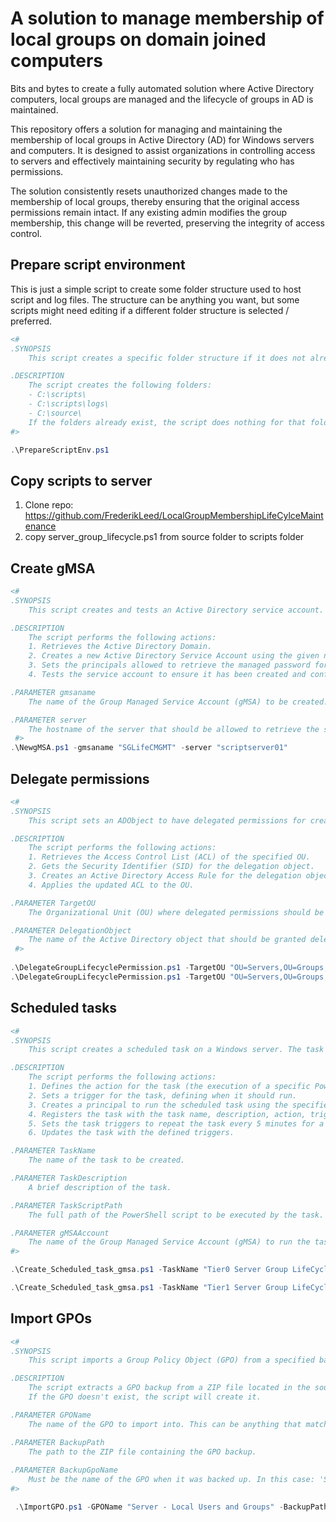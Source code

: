 # A solution to manage membership of local groups on domain joined computers

Bits and bytes to create a fully automated solution where Active Directory computers, local groups are managed and the lifecycle of groups in AD is maintained.

This repository offers a solution for managing and maintaining the membership of local groups in Active Directory (AD) for Windows servers and computers. It is designed to assist organizations in controlling access to servers and effectively maintaining security by regulating who has permissions.

The solution consistently resets unauthorized changes made to the membership of local groups, thereby ensuring that the original access permissions remain intact. If any existing admin modifies the group membership, this change will be reverted, preserving the integrity of access control.



## Prepare script environment
This is just a simple script to create some folder structure used to host script and log files. The structure can be anything you want, but some scripts might need editing if a different folder structure is selected / preferred. 

```powershell
<#
.SYNOPSIS
    This script creates a specific folder structure if it does not already exist.

.DESCRIPTION
    The script creates the following folders:
    - C:\scripts\
    - C:\scripts\logs\
    - C:\source\
    If the folders already exist, the script does nothing for that folder.
#>

.\PrepareScriptEnv.ps1
```

## Copy scripts to server

1. Clone repo: https://github.com/FrederikLeed/LocalGroupMembershipLifeCylceMaintenance
2. copy server_group_lifecycle.ps1 from source folder to scripts folder

## Create gMSA
```powershell
<#
.SYNOPSIS
    This script creates and tests an Active Directory service account.

.DESCRIPTION
    The script performs the following actions:
    1. Retrieves the Active Directory Domain.
    2. Creates a new Active Directory Service Account using the given name and current domain.
    3. Sets the principals allowed to retrieve the managed password for the service account.
    4. Tests the service account to ensure it has been created and configured correctly.

.PARAMETER gmsaname
    The name of the Group Managed Service Account (gMSA) to be created.

.PARAMETER server
    The hostname of the server that should be allowed to retrieve the service account's password
 #>
.\NewgMSA.ps1 -gmsaname "SGLifeCMGMT" -server "scriptserver01"
```

## Delegate permissions
```powershell
<#
.SYNOPSIS
    This script sets an ADObject to have delegated permissions for creating and deleting child objects in the specified Organizational Unit (OU).

.DESCRIPTION
    The script performs the following actions:
    1. Retrieves the Access Control List (ACL) of the specified OU.
    2. Gets the Security Identifier (SID) for the delegation object.
    3. Creates an Active Directory Access Rule for the delegation object, granting it the right to create and delete child objects in the OU.
    4. Applies the updated ACL to the OU.

.PARAMETER TargetOU
    The Organizational Unit (OU) where delegated permissions should be set.

.PARAMETER DelegationObject
    The name of the Active Directory object that should be granted delegated permissions.
 #>
 
.\DelegateGroupLifecyclePermission.ps1 -TargetOU "OU=Servers,OU=Groups,OU=Tier0,OU=company,DC=int,DC=domain,DC=com" -DelegationObject "SGLifeCMGMT"
.\DelegateGroupLifecyclePermission.ps1 -TargetOU "OU=Servers,OU=Groups,OU=Tier1,OU=company,DC=int,DC=domain,DC=com" -DelegationObject "SGLifeCMGMT"
```

## Scheduled tasks

```powershell
<#
.SYNOPSIS
    This script creates a scheduled task on a Windows server. The task is set to execute a PowerShell script every 5 minutes using a Group Managed Service Account (gMSA).

.DESCRIPTION
    The script performs the following actions:
    1. Defines the action for the task (the execution of a specific PowerShell script).
    2. Sets a trigger for the task, defining when it should run.
    3. Creates a principal to run the scheduled task using the specified gMSA.
    4. Registers the task with the task name, description, action, trigger, and principal.
    5. Sets the task triggers to repeat the task every 5 minutes for a duration of one day.
    6. Updates the task with the defined triggers.

.PARAMETER TaskName
    The name of the task to be created.

.PARAMETER TaskDescription
    A brief description of the task.

.PARAMETER TaskScriptPath
    The full path of the PowerShell script to be executed by the task.

.PARAMETER gMSAAccount
    The name of the Group Managed Service Account (gMSA) to run the task.
#>

.\Create_Scheduled_task_gmsa.ps1 -TaskName "Tier0 Server Group LifeCycle Management" -TaskDescription "Automatic group provisioning and deprovisioning based on computerobjects" -TaskScriptPath "C:\scripts\server_group_lifecycle.ps1" -TaskScriptArgument "-ServerSearchbase 'OU=Tier0,OU=company,DC=int,DC=domain,DC=com' -GroupTargetPath 'OU=Servers,OU=Groups,OU=Tier0,OU=company,DC=int,DC=domain,DC=com'" -gMSAAccount "SGLifeCMGMT"

.\Create_Scheduled_task_gmsa.ps1 -TaskName "Tier1 Server Group LifeCycle Management" -TaskDescription "Automatic group provisioning and deprovisioning based on computerobjects" -TaskScriptPath "C:\scripts\server_group_lifecycle.ps1" -TaskScriptArgument "-ServerSearchbase 'OU=Tier1,OU=company,DC=int,DC=domain,DC=com' -GroupTargetPath 'OU=Servers,OU=Groups,OU=Tier1,OU=company,DC=int,DC=domain,DC=com'" -gMSAAccount "SGLifeCMGMT"
```

## Import GPOs
```powershell
<#
.SYNOPSIS
    This script imports a Group Policy Object (GPO) from a specified backup.

.DESCRIPTION
    The script extracts a GPO backup from a ZIP file located in the source folder, then imports it into the specified GPO.
    If the GPO doesn't exist, the script will create it.

.PARAMETER GPOName
    The name of the GPO to import into. This can be anything that matched your organizations standards

.PARAMETER BackupPath
    The path to the ZIP file containing the GPO backup.
 
.PARAMETER BackupGpoName
    Must be the name of the GPO when it was backed up. In this case: 'Server - Local Users and Groups'
#>

 .\ImportGPO.ps1 -GPOName "Server - Local Users and Groups" -BackupPath "C:\source\LocalGroupMembershipLifeCylceMaintenance\Server - Local Users and Groups.zip" -BackupGpoName 'Server - Local Users and Groups'
```
